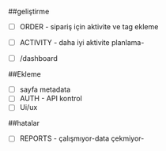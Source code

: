 ##geliştirme
- [ ] ORDER - sipariş için aktivite ve tag ekleme 
- [ ] ACTIVITY - daha iyi aktivite planlama-

- [ ] /dashboard

##Ekleme
- [ ] sayfa metadata
- [ ] AUTH - API kontrol
- [ ] Ui/ux 

##hatalar
- [ ] REPORTS - çalışmıyor-data çekmiyor-


